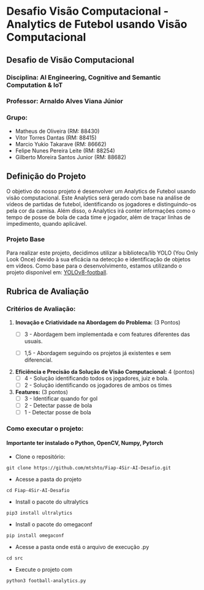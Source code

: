 # Desafio Visão Computacional - Analytics de Futebol usando Visão Computacional

## Desafio de Visão Computacional

### Disciplina: AI Engineering, Cognitive and Semantic Computation & IoT
### Professor: Arnaldo Alves Viana Júnior
### Grupo: 
- Matheus de Oliveira (RM: 88430)
- Vitor Torres Dantas (RM: 88415)
- Marcio Yukio Takarave (RM: 86662)
- Felipe Nunes Pereira Leite (RM: 88254)
- Gilberto Moreira Santos Junior (RM: 88682)

## Definição do Projeto

O objetivo do nosso projeto é desenvolver um Analytics de Futebol usando visão computacional. Este Analytics será gerado com base na análise de vídeos de partidas de futebol, identificando os jogadores e distinguindo-os pela cor da camisa. Além disso, o Analytics irá conter informações como o tempo de posse de bola de cada time e jogador, além de traçar linhas de impedimento, quando aplicável.

### Projeto Base

Para realizar este projeto, decidimos utilizar a biblioteca/lib YOLO (You Only Look Once) devido à sua eficácia na detecção e identificação de objetos em vídeos. Como base para o desenvolvimento, estamos utilizando o projeto disponível em: [YOLOv8-football](https://github.com/noorkhokhar99/YOLOv8-football).

## Rubrica de Avaliação

### Critérios de Avaliação:

1. **Inovação e Criatividade na Abordagem do Problema:** (3 Pontos)
   - [ ] 3 - Abordagem bem implementada e com features diferentes das usuais.
   - [ ] 1,5 - Abordagem seguindo os projetos já existentes e sem diferencial.


2. **Eficiência e Precisão da Solução de Visão Computacional:** 4 (pontos)
   - [ ] 4 - Solução identificando todos os jogadores, juiz e bola.
   - [ ] 2 - Solução identificando os jogadores de ambos os times

3. **Features:** (3 pontos)
   - [ ] 3 - Identificar quando for gol
   - [ ] 2 - Detectar passe de bola
   - [ ] 1 - Detectar posse de bola

### Como executar o projeto:

#### Importante ter instalado o Python, OpenCV, Numpy, Pytorch

- Clone o repositório:
```
git clone https://github.com/mtshto/Fiap-4Sir-AI-Desafio.git
```

- Acesse a pasta do projeto
```
cd Fiap-4Sir-AI-Desafio
```

- Install o pacote do ultralytics
```
pip3 install ultralytics
```

- Install o pacote do omegaconf
```
pip install omegaconf
```


- Acesse a pasta onde está o arquivo de execução .py
```
cd src
```

- Execute o projeto com
```
python3 football-analytics.py
```
